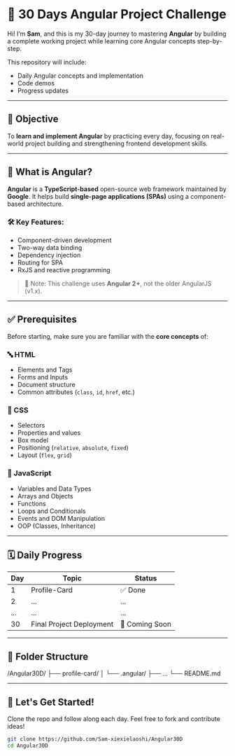 # 🌟 30 Days Angular Project Challenge

Hi! I’m **Sam**, and this is my 30-day journey to mastering **Angular** by building a complete working project while learning core Angular concepts step-by-step.

This repository will include:
- Daily Angular concepts and implementation
- Code demos
- Progress updates

---

## 📌 Objective

To **learn and implement Angular** by practicing every day, focusing on real-world project building and strengthening frontend development skills.

---

## 🧠 What is Angular?

**Angular** is a **TypeScript-based** open-source web framework maintained by **Google**. It helps build **single-page applications (SPAs)** using a component-based architecture. 

### 🛠️ Key Features:
- Component-driven development
- Two-way data binding
- Dependency injection
- Routing for SPA
- RxJS and reactive programming

> 🔁 Note: This challenge uses **Angular 2+**, not the older AngularJS (v1.x).

---

## ✅ Prerequisites

Before starting, make sure you are familiar with the **core concepts** of:

### 🔤 HTML
- Elements and Tags
- Forms and Inputs
- Document structure
- Common attributes (`class`, `id`, `href`, etc.)

### 🎨 CSS
- Selectors
- Properties and values
- Box model
- Positioning (`relative`, `absolute`, `fixed`)
- Layout (`flex`, `grid`)

### 📜 JavaScript
- Variables and Data Types
- Arrays and Objects
- Functions
- Loops and Conditionals
- Events and DOM Manipulation
- OOP (Classes, Inheritance)

---

## 🗓️ Daily Progress

| Day | Topic | Status |
|-----|-------|--------|
| 1   | Profile-Card | ✅ Done |
| 2   | ... | ... | ⏳ In Progress |
| ... | ... | ... |
| 30  | Final Project Deployment | 🚀 Coming Soon |

---

## 📁 Folder Structure

/Angular30D/
├── profile-card/
│ └── .angular/
├── ...
└── README.md


---

## 🚀 Let's Get Started!

Clone the repo and follow along each day. Feel free to fork and contribute ideas!

```bash
git clone https://github.com/Sam-xiexielaoshi/Angular30D
cd Angular30D